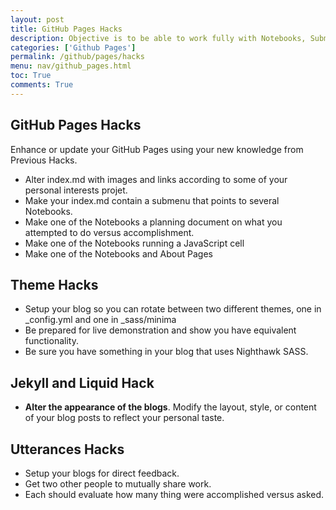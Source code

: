```yaml
---
layout: post
title: GitHub Pages Hacks
description: Objective is to be able to work fully with Notebooks, Submenus, and Anatomy to create your own personal interest blog.
categories: ['Github Pages']
permalink: /github/pages/hacks
menu: nav/github_pages.html
toc: True
comments: True
---
```


## GitHub Pages Hacks
Enhance or update your GitHub Pages using your new knowledge from Previous Hacks.

- Alter index.md with images and links according to some of your personal interests projet.
- Make your index.md contain a submenu that points to several Notebooks.
- Make one of the Notebooks a planning document on what you attempted to do versus accomplishment.
- Make one of the Notebooks running a JavaScript cell
- Make one of the Notebooks and About Pages

## Theme Hacks
- Setup your blog so you can rotate between two different themes, one in _config.yml and one in _sass/minima
- Be prepared for live demonstration and show you have equivalent functionality.
- Be sure you have something in your blog that uses Nighthawk SASS.

## Jekyll and Liquid Hack
- **Alter the appearance of the blogs**.  Modify the layout, style, or content of your blog posts to reflect your personal taste.

## Utterances Hacks
- Setup your blogs for direct feedback.  
- Get two other people to mutually share work.
- Each should evaluate how many thing were accomplished versus asked.
